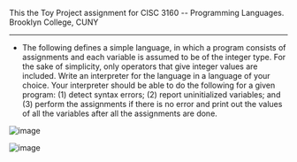 This the Toy Project assignment for CISC 3160 -- Programming Languages.
Brooklyn College, CUNY

-------------------------------------------------------------------------

* The following defines a simple language, in which a program consists of assignments and each variable is assumed to be of the integer type. For the sake of simplicity, only operators that give integer values are included. Write an interpreter for the language in a language of your choice. Your interpreter should be able to do the following for a given program: (1) detect syntax errors; (2) report uninitialized variables; and (3) perform the assignments if there is no error and print out the values of all the variables after all the assignments are done.


![image](https://github.com/danace38/CISC3160---Toy-Program/assets/94500841/642f7f6c-f3fe-4067-9f19-76c02bd1ef57)

![image](https://github.com/danace38/CISC3160---Toy-Program/assets/94500841/205a0eb6-3de8-4b96-9981-5750078bda9e)




